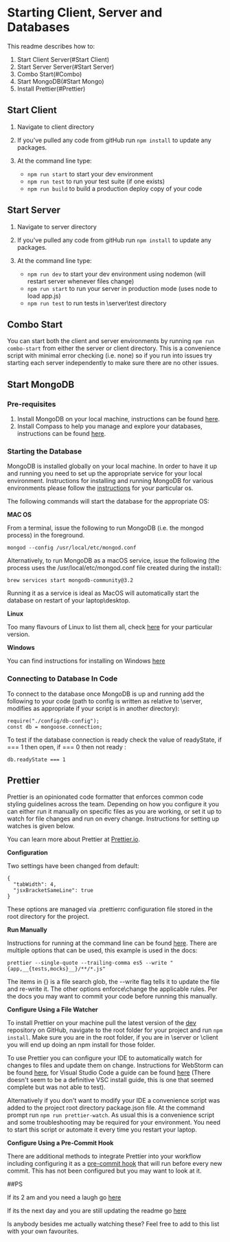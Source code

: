 # Starting Client, Server and Databases

This readme describes how to:

1. Start Client Server(#Start Client)
2. Start Server Server(#Start Server)
3. Combo Start(#Combo)
4. Start MongoDB(#Start Mongo)
5. Install Prettier(#Prettier)

## Start Client

1. Navigate to client directory
2. If you've pulled any code from gitHub run ```npm install``` to update any packages.
3. At the command line type:
 
    - ```npm run start``` to start your dev environment
    - ```npm run test``` to run your test suite (if one exists)
    - ```npm run build``` to build a production deploy copy of your code
 
## Start Server

1. Navigate to server directory
2. If you've pulled any code from gitHub run ```npm install``` to update any packages.
3. At the command line type:
 
    - ```npm run dev``` to start your dev environment using nodemon (will restart server whenever files change)
    - ```npm run start``` to run your server in production mode (uses node to load app.js)
    - ```npm run test``` to run tests in \server\test directory
    
## Combo Start

You can start both the client and server environments by running ```npm run combo-start``` from either the 
server or client directory.  This is a convenience script with minimal error checking (i.e. none) so if you run
into issues try starting each server independently to make sure there are no other issues.

## Start MongoDB

### Pre-requisites

1. Install MongoDB on your local machine, instructions can be found [here](https://docs.mongodb.com/manual/installation/#mongodb-community-edition-installation-tutorials).
2. Install Compass to help you manage and explore your databases, instructions can be found [here](https://docs.mongodb.com/compass/master/install/).

### Starting the Database

MongoDB is installed globally on your local machine.  In order to have it up and running you need to set up the
appropriate service for your local environment.  Instructions for installing and running MongoDB for various
environments please follow the [instructions](https://docs.mongodb.com/v3.2/tutorial/install-mongodb-on-os-x/) for your particular os.

The following commands will start the database for the appropriate OS:

**MAC OS**

From a terminal, issue the following to run MongoDB (i.e. the mongod process) in the foreground.

```mongod --config /usr/local/etc/mongod.conf```

Alternatively, to run MongoDB as a macOS service, issue the following (the process uses the /usr/local/etc/mongod.conf file created during the install):

```brew services start mongodb-community@3.2```

Running it as a service is ideal as MacOS will automatically start the database on restart of your laptop\desktop.

**Linux**

Too many flavours of Linux to list them all, check [here](https://docs.mongodb.com/v3.2/administration/install-on-linux/) 
for your particular version.

**Windows**

You can find instructions for installing on Windows [here](https://docs.mongodb.com/v3.2/tutorial/install-mongodb-on-windows/)

### Connecting to Database In Code

To connect to the database once MongoDB is up and running add the following to your code (path to config is written
as relative to \server, modifies as appropriate if your script is in another directory):

```
require("./config/db-config");
const db = mongoose.connection;
```

To test if the database connection is ready check the value of readyState, if === 1 then open, if === 0 then not ready :

```$xslt
db.readyState === 1 
```

## Prettier

Prettier is an opinionated code formatter that enforces common code styling guidelines across the team.  Depending on
how you configure it you can either run it manually on specific files as you are working, or set it up to watch
for file changes and run on every change.  Instructions for setting up watches is given below.

You can learn more about Prettier at [Prettier.io](https://prettier.io).

**Configuration**

Two settings have been changed from default:

```
{
  "tabWidth": 4,
  "jsxBracketSameLine": true
}
```

These options are managed via .prettierrc configuration file stored in the root directory for the project.

**Run Manually** 

Instructions for running at the command line can be found [here](https://prettier.io/docs/en/cli.html).  There are
multiple options that can be used, this example is used in the docs:

```prettier --single-quote --trailing-comma es5 --write "{app,__{tests,mocks}__}/**/*.js"```

The items in {} is a file search glob, the --write flag tells it to update the file and re-write it.  The other options
enforce\change the applicable rules.  Per the docs you may want to commit your code before running this manually.

**Configure Using a File Watcher**

To install Prettier on your machine pull the latest version of the [dev](https://github.com/hatchways/team-evergreen.git)
repository on GitHub, navigate to the root folder for your project and run ```npm install```.  Make sure
you are in the root folder, if you are in \server or \client you will end up doing an npm install for those folder.

To use Prettier you can configure your IDE to automatically watch for changes to files and update them
on change.  Instructions for WebStorm can be found [here](https://www.jetbrains.com/help/webstorm/prettier.html),
for Visual Studio Code a guide can be found [here](https://www.codereadability.com/automated-code-formatting-with-prettier/)
(There doesn't seem to be a definitive VSC install guide, this is one that seemed complete but was not
able to test).

Alternatively if you don't want to modify your IDE a convenience script was added to the project root directory
package.json file.  At the command prompt run ```npm run prettier-watch```.  As usual this is a convenience script
and some troubleshooting may be required for your environment.  You need to start this script or automate it every 
time you restart your laptop.

**Configure Using a Pre-Commit Hook**

There are additional methods to integrate Prettier into your workflow including configuring it as a 
[pre-commit hook](https://prettier.io/docs/en/precommit.html) that will run before every new commit.  This has not been 
configured but you may want to look at it.

##PS

If its 2 am and you need a laugh go [here](https://www.youtube.com/watch?v=FxOIebkmrqs)

If its the next day and you are still updating the readme go [here](https://www.youtube.com/watch?v=ajq8eag4Mvc)

Is anybody besides me actually watching these? 
Feel free to add to this list with your own favourites.  
